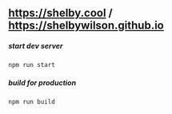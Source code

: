 ## https://shelby.cool / https://shelbywilson.github.io

##### start dev server
```
npm run start
```
##### build for production
```
npm run build
```
